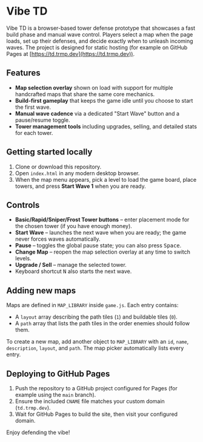 # Vibe TD

Vibe TD is a browser-based tower defense prototype that showcases a fast build phase and manual wave control. Players select a map when the page loads, set up their defenses, and decide exactly when to unleash incoming waves. The project is designed for static hosting (for example on GitHub Pages at [https://td.trmp.dev](https://td.trmp.dev)).

## Features
- **Map selection overlay** shown on load with support for multiple handcrafted maps that share the same core mechanics.
- **Build-first gameplay** that keeps the game idle until you choose to start the first wave.
- **Manual wave cadence** via a dedicated "Start Wave" button and a pause/resume toggle.
- **Tower management tools** including upgrades, selling, and detailed stats for each tower.

## Getting started locally
1. Clone or download this repository.
2. Open `index.html` in any modern desktop browser.
3. When the map menu appears, pick a level to load the game board, place towers, and press **Start Wave 1** when you are ready.

## Controls
- **Basic/Rapid/Sniper/Frost Tower buttons** – enter placement mode for the chosen tower (if you have enough money).
- **Start Wave** – launches the next wave when you are ready; the game never forces waves automatically.
- **Pause** – toggles the global pause state; you can also press <kbd>Space</kbd>.
- **Change Map** – reopen the map selection overlay at any time to switch levels.
- **Upgrade / Sell** – manage the selected tower.
- Keyboard shortcut <kbd>N</kbd> also starts the next wave.

## Adding new maps
Maps are defined in `MAP_LIBRARY` inside `game.js`. Each entry contains:
- A `layout` array describing the path tiles (`1`) and buildable tiles (`0`).
- A `path` array that lists the path tiles in the order enemies should follow them.

To create a new map, add another object to `MAP_LIBRARY` with an `id`, `name`, `description`, `layout`, and `path`. The map picker automatically lists every entry.

## Deploying to GitHub Pages
1. Push the repository to a GitHub project configured for Pages (for example using the `main` branch).
2. Ensure the included `CNAME` file matches your custom domain (`td.trmp.dev`).
3. Wait for GitHub Pages to build the site, then visit your configured domain.

Enjoy defending the vibe!
